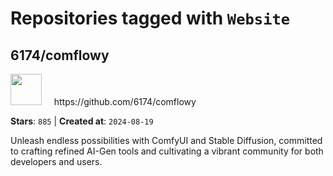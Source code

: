 # Repositories tagged with `Website`


## 6174/comflowy


<a href='https://github.com/6174/comflowy'>
<img src="https://avatars.githubusercontent.com/u/3872872?v=4" width="50" height="50"></a> &nbsp; &nbsp; https://github.com/6174/comflowy

**Stars**: `885` | **Created at**: `2024-08-19`


Unleash endless possibilities with ComfyUI and Stable Diffusion, committed to crafting refined AI-Gen tools and cultivating a vibrant community for both developers and users. 
